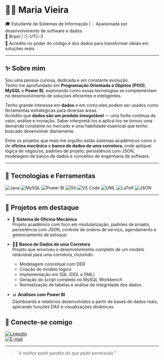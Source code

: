 # 👩‍💻 Maria Vieira

🎓 Estudante de Sistemas de Informação | 💡 Apaixonada por desenvolvimento de software e dados  
📍 Brasil | 🕓 UTC-3  
💬 Acredito no poder do código e dos dados para transformar ideias em soluções reais.

---

## ✨ Sobre mim

Sou uma pessoa curiosa, dedicada e em constante evolução.  
Tenho me aprofundado em **Programação Orientada a Objetos (POO)**, **MySQL** e **Power BI**, explorando como essas tecnologias se complementam no desenvolvimento de soluções eficientes e inteligentes.

Tenho grande interesse em **dados** e em como eles podem ser usados como ferramentas estratégicas para diversas áreas.  
Acredito que **dados são um produto inesgotável** — uma fonte contínua de valor, análise e inovação. Saber interpretá-los e aplicá-los se tornou uma demanda constante no mercado e uma habilidade essencial que tenho buscado desenvolver diariamente.

Entre os projetos que mais me orgulho estão sistemas acadêmicos como o de **oficina mecânica** e **banco de dados de uma corretora**, onde apliquei lógica de negócios, padrões de projeto, persistência com JSON, modelagem de banco de dados e conceitos de engenharia de software.

---

## 🧰 Tecnologias e Ferramentas

![Java](https://img.shields.io/badge/Java-blue?logo=java&logoColor=white)
![MySQL](https://img.shields.io/badge/MySQL-005C84?logo=mysql&logoColor=white)
![Power BI](https://img.shields.io/badge/Power%20BI-F2C811?logo=powerbi&logoColor=black)
![Git](https://img.shields.io/badge/Git-F05032?logo=git&logoColor=white)
![VS Code](https://img.shields.io/badge/VS%20Code-007ACC?logo=visualstudiocode&logoColor=white)
![UML](https://img.shields.io/badge/UML-1B222D?logo=uml&logoColor=white)
![LaTeX](https://img.shields.io/badge/LaTeX-47A141?logo=latex&logoColor=white)
![JSON](https://img.shields.io/badge/JSON-000?logo=json&logoColor=white)

---

## 🚀 Projetos em destaque

- 🔧 **Sistema de Oficina Mecânica**  
  Projeto acadêmico com foco em modularização, padrões de projeto, persistência com JSON, controle de ordens de serviço, agendamento e gerenciamento de estoque.

- 🏋️‍♀️ **Banco de Dados de uma Corretora**  
  Projeto que envolveu o desenvolvimento completo de um modelo relacional para uma corretora, incluindo:
  - Modelagem conceitual com DER
  - Criação do modelo lógico
  - Implementação em SQL (DDL e DML)
  - Geração do script completo no MySQL Workbench
  - Normalização de tabelas e análise de integridade dos dados   .

- 📊 **Análises com Power BI**  
  Dashboards e relatórios desenvolvidos a partir de bases de dados reais, aplicando funções DAX e visualizações dinâmicas.



## 🔗 Conecte-se comigo

[![LinkedIn](https://img.shields.io/badge/LinkedIn-blue?logo=linkedin)](https://www.linkedin.com/in/mariavievi)  
[![E-mail](https://img.shields.io/badge/Gmail-red?logo=gmail)](mailto:mariavievi87@gmail.com)


---

> *"é melhor pedir perdão do que pedir permissão."*
